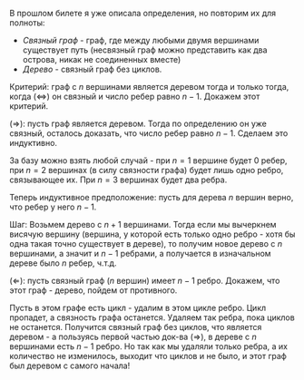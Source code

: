 В прошлом билете я уже описала определения, но повторим их для полноты:
- *Связный граф* - граф, где между любыми двумя вершинами существует путь (несвязный граф можно представить как два острова, никак не соединенных вместе)
- *Дерево* - связный граф без циклов.

Критерий: граф с $n$ вершинами является деревом тогда и только тогда, когда $(\Leftrightarrow)$ он связный и число ребер равно $n-1$. Докажем этот критерий.

$(\Rightarrow):$ пусть граф является деревом. Тогда по определению он уже связный, осталось доказать, что число ребер равно $n-1$. Сделаем это индуктивно.

За базу можно взять любой случай - при $n=1$ вершине будет $0$ ребер, при $n=2$ вершинах (в силу связности графа) будет лишь одно ребро, связывающее их. При $n=3$ вершинах будет два ребра.

Теперь индуктивное предположение: пусть для дерева $n$ вершин верно, что ребер у него $n-1$.

Шаг: Возьмем дерево с $n+1$ вершинами. Тогда если мы вычеркнем висячую вершину (вершина, у которой есть только одно ребро - хотя бы одна такая точно существует в дереве), то получим новое дерево с $n$ вершинами, а значит и $n-1$ ребрами, а получается в изначальном дереве было $n$ ребер, ч.т.д.

$(\Leftarrow):$ пусть связный граф ($n$ вершин) имеет $n-1$ ребро. Докажем, что этот граф - дерево, пойдем от противного.

Пусть в этом графе есть цикл - удалим в этом цикле ребро. Цикл пропадет, а связность графа останется. Удаляем так ребра, пока циклов не останется. Получится связный граф без циклов, что является деревом - а пользуясь первой частью док-ва $(\Rightarrow)$, в дереве с $n$ вершинами есть $n-1$ ребро. Но так как мы удаляли только ребра, а их количество не изменилось, выходит что циклов и не было, и этот граф был деревом с самого начала!